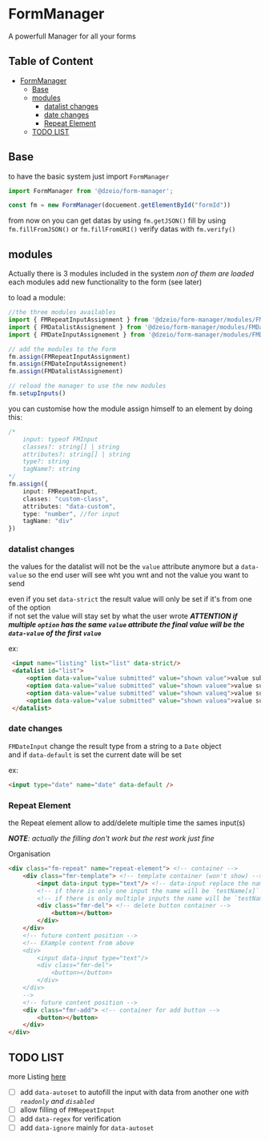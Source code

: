 # FormManager

A powerfull Manager for all your forms


## Table of Content <!-- omit in toc -->

- [FormManager](#formmanager)
  - [Base](#base)
  - [modules](#modules)
    - [datalist changes](#datalist-changes)
    - [date changes](#date-changes)
    - [Repeat Element](#repeat-element)
  - [TODO LIST](#todo-list)

## Base

to have the basic system just import `FormManager`

```ts
import FormManager from '@dzeio/form-manager';

const fm = new FormManager(docuement.getElementById("formId"))
```

from now on you can get datas by using `fm.getJSON()` fill by using `fm.fillFromJSON()` or `fm.fillFromURI()` verify datas with `fm.verify()`

## modules

Actually there is 3 modules included in the system _non of them are loaded_  
each modules add new functionality to the form (see later)

to load a module:
```ts
//the three modules availables
import { FMRepeatInputAssignment } from '@dzeio/form-manager/modules/FMRepeatInput'
import { FMDatalistAssignement } from '@dzeio/form-manager/modules/FMDatalistInput'
import { FMDateInputAssignement } from '@dzeio/form-manager/modules/FMDateInput'

// add the modules to the Form
fm.assign(FMRepeatInputAssignment)
fm.assign(FMDateInputAssignement)
fm.assign(FMDatalistAssignement)

// reload the manager to use the new modules
fm.setupInputs()

```

you can customise how the module assign himself to an element by doing this:
```ts
/*
    input: typeof FMInput
    classes?: string[] | string
    attributes?: string[] | string
    type?: string
    tagName?: string
*/
fm.assign({
    input: FMRepeatInput,
    classes: "custom-class",
    attributes: "data-custom",
    type: "number", //for input
    tagName: "div"
})
```

### datalist changes

the values for the datalist will not be the `value` attribute anymore but a `data-value` so the end user will see wht you wnt and not the value you want to send

even if you set `data-strict` the result value will only be set if it's from one of the option  
if not set the value will stay set by what the user wrote
***ATTENTION if multiple `option` has the same `value` attribute the final value will be the `data-value` of the first `value`***

ex:
```html
 <input name="listing" list="list" data-strict/>
 <datalist id="list">
     <option data-value="value submitted" value="shown value">value subtitle</option>
     <option data-value="value submitted" value="shown valuee">value subtitle</option>
     <option data-value="value submitted" value="shown valueq">value subtitle</option>
     <option data-value="value submitted" value="shown valuea">value subtitle</option>
 </datalist>
```

### date changes

`FMDateInput` change the result type from a string to a `Date` object  
and if `data-default` is set the current date will be set

ex:
```html
<input type="date" name="date" data-default />
```

### Repeat Element

the Repeat element allow to add/delete multiple time the sames input(s)

***NOTE***_: actually the filling don't work but the rest work just fine_

Organisation
```html
<div class="fm-repeat" name="repeat-element"> <!-- container -->
    <div class="fmr-template"> <!-- template container (won't show) -->
        <input data-input type="text"/> <!-- data-input replace the name element -->
        <!-- if there is only one input the name will be `testName[x]` with `x` being the index -->
        <!-- if there is only multiple inputs the name will be `testName[x][index]` -->
        <div class="fmr-del"> <!-- delete button container -->
            <button></button>
        </div>
    </div>
    <!-- future content position -->
    <!-- EXample content from above
    <div>
        <input data-input type="text"/>
        <div class="fmr-del">
            <button></button>
        </div>
    </div>
    -->
    <!-- future content position -->
    <div class="fmr-add"> <!-- container for add button -->
        <button></button>
    </div>
</div>
```

## TODO LIST

more Listing [here](https://git.delta-wings.net/dzeio/FormManager/issues)

- [ ] add `data-autoset` to autofill the input with data from another one _with `readonly` and `disabled`_
- [ ] allow filling of `FMRepeatInput`
- [ ] add `data-regex` for verification
- [ ] add `data-ignore` mainly for `data-autoset`
